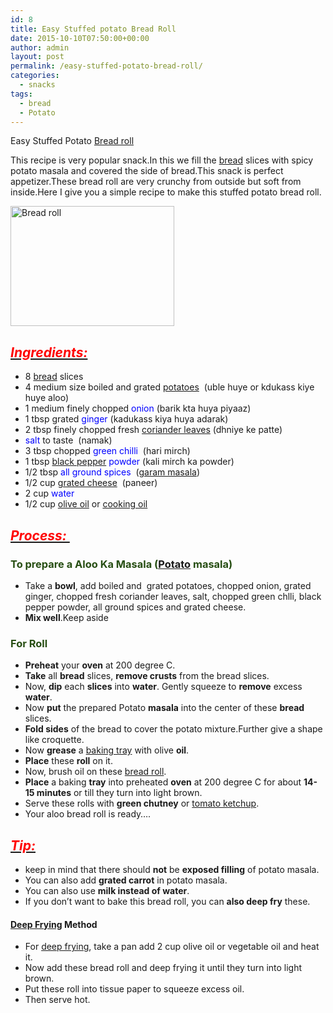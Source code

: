 ```yaml
---
id: 8
title: Easy Stuffed potato Bread Roll
date: 2015-10-10T07:50:00+00:00
author: admin
layout: post
permalink: /easy-stuffed-potato-bread-roll/
categories:
  - snacks
tags:
  - bread
  - Potato
---
```


Easy Stuffed Potato [Bread roll](http://en.wikipedia.org/wiki/Bread_roll "Bread roll")

This recipe is very popular snack.In this we fill the [bread](http://en.wikipedia.org/wiki/Bread "Bread") slices with spicy potato masala and covered the side of bread.This snack is perfect appetizer.These bread roll are very crunchy from outside but soft from inside.Here I give you a simple recipe to make this stuffed potato bread roll.

<a href="{{site.url}}/wp-content/uploads/2017/03/Bread-roll.jpg"><img class="aligncenter size-medium wp-image-27" src="{{site.url}}/wp-content/uploads/2017/03/Bread-roll.jpg" alt="Bread roll" width="262" height="192" /></a>

## _<u><span style="color: red;">Ingredients:</span></u>_

*   8 [bread](http://en.wikipedia.org/wiki/Bread "Bread") slices
*   4 medium size boiled and grated [potatoes](http://en.wikipedia.org/wiki/Potato "Potato")  (uble huye or kdukass kiye huye aloo)
*   1 medium finely chopped <span style="color: blue;">onion</span> (barik kta huya piyaaz)
*   1 tbsp grated <span style="color: blue;">ginger</span> (kadukass kiya huya adarak)
*   2 tbsp finely chopped fresh [coriander leaves](http://en.wikipedia.org/wiki/Coriander "Coriander") (dhniye ke patte)
*   <span style="color: blue;">salt</span> to taste  (namak)
*   3 tbsp chopped <span style="color: blue;">green chilli</span>  (hari mirch)
*   1 tbsp [black pepper](http://en.wikipedia.org/wiki/Black_pepper "Black pepper") <span style="color: blue;">powder</span> (kali mirch ka powder)
*   1/2 tbsp <span style="color: blue;">all ground spices</span>  ([garam masala](http://en.wikipedia.org/wiki/Garam_masala "Garam masala"))
*   1/2 cup [grated cheese](http://en.wikipedia.org/wiki/Grated_cheese "Grated cheese")  (paneer)
*   2 cup <span style="color: blue;">water</span>
*   1/2 cup [olive oil](http://en.wikipedia.org/wiki/Olive_oil "Olive oil") or [cooking oil](http://en.wikipedia.org/wiki/Cooking_oil "Cooking oil")

## _<u><span style="color: red;">Process: </span></u>_

### <span style="color: #274e13;">To prepare a Aloo Ka Masala ([Potato](http://en.wikipedia.org/wiki/Potato "Potato") masala)</span>

*   Take a **bowl**, add boiled and  grated potatoes, chopped onion, grated ginger, chopped fresh coriander leaves, salt, chopped green chlli, black pepper powder, all ground spices and grated cheese.
*   **Mix well**.Keep aside

### <span style="color: #274e13;">For Roll</span>

*   **Preheat** your **oven** at 200 degree C.
*   **Take** all **bread** slices, **remove crusts** from the bread slices.
*   Now, **dip** each **slices** into **water**. Gently squeeze to **remove** excess **water**.
*   Now **put** the prepared Potato **masala** into the center of these **bread** slices.
*   **Fold sides** of the bread to cover the potato mixture.Further give a shape like croquette.
*   Now **grease** a [baking tray](http://en.wikipedia.org/wiki/Sheet_pan "Sheet pan") with olive **oil**.
*   **Place** these **roll** on it.
*   Now, brush oil on these [bread roll](http://en.wikipedia.org/wiki/Bread_roll "Bread roll").
*   **Place** a baking **tray** into preheated **oven** at 200 degree C for about **14-15 minutes** or till they turn into light brown.
*   Serve these rolls with **green chutney** or [tomato ketchup](http://en.wikipedia.org/wiki/Ketchup "Ketchup").
*   Your aloo bread roll is ready….

## _<u><span style="color: red;">Tip:</span></u>_

*   keep in mind that there should **not** be **exposed filling** of potato masala.
*   You can also add **grated carrot** in potato masala.
*   You can also use **milk instead of water**.
*   If you don’t want to bake this bread roll, you can **also deep fry** these.

#### [Deep Frying](http://en.wikipedia.org/wiki/Deep_frying "Deep frying") Method

*   For [deep frying](http://en.wikipedia.org/wiki/Deep_frying "Deep frying"), take a pan add 2 cup olive oil or vegetable oil and heat it.
*   Now add these bread roll and deep frying it until they turn into light brown.
*   Put these roll into tissue paper to squeeze excess oil.
*   Then serve hot.
